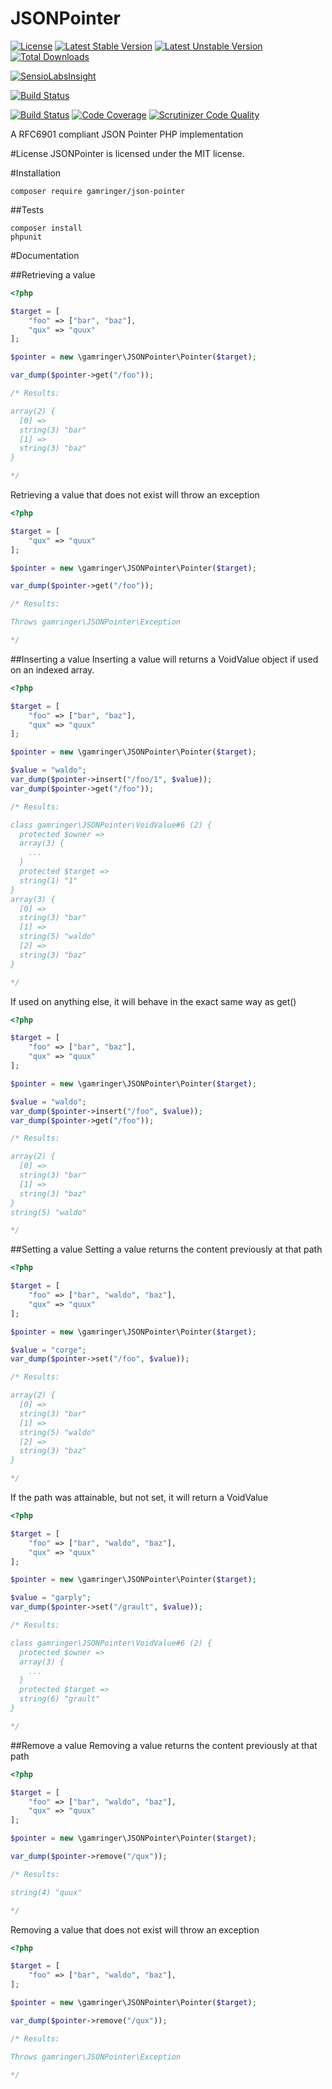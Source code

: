 JSONPointer
============

[![License](https://poser.pugx.org/gamringer/php-json-pointer/license.svg)](https://packagist.org/packages/gamringer/php-json-pointer)
[![Latest Stable Version](https://poser.pugx.org/gamringer/php-json-pointer/v/stable.svg)](https://packagist.org/packages/gamringer/php-json-pointer)
[![Latest Unstable Version](https://poser.pugx.org/gamringer/php-json-pointer/v/unstable.svg)](https://packagist.org/packages/gamringer/php-json-pointer)
[![Total Downloads](https://poser.pugx.org/gamringer/php-json-pointer/downloads.svg)](https://packagist.org/packages/gamringer/php-json-pointer)

[![SensioLabsInsight](https://insight.sensiolabs.com/projects/9f14b6ae-8100-4c43-9084-b17f57165026/mini.png)](https://insight.sensiolabs.com/projects/9f14b6ae-8100-4c43-9084-b17f57165026)

[![Build Status](https://travis-ci.org/gamringer/JSONPointer.svg?branch=master)](https://travis-ci.org/gamringer/JSONPointer)

[![Build Status](https://scrutinizer-ci.com/g/gamringer/JSONPointer/badges/build.png?b=master)](https://scrutinizer-ci.com/g/gamringer/JSONPointer/build-status/master)
[![Code Coverage](https://scrutinizer-ci.com/g/gamringer/JSONPointer/badges/coverage.png?b=master)](https://scrutinizer-ci.com/g/gamringer/JSONPointer/?branch=master)
[![Scrutinizer Code Quality](https://scrutinizer-ci.com/g/gamringer/JSONPointer/badges/quality-score.png?b=master)](https://scrutinizer-ci.com/g/gamringer/JSONPointer/?branch=master)

A RFC6901 compliant JSON Pointer PHP implementation

#License
JSONPointer is licensed under the MIT license.

#Installation

    composer require gamringer/json-pointer

##Tests

    composer install
    phpunit
    
#Documentation

##Retrieving a value
```php
<?php

$target = [
	"foo" => ["bar", "baz"],
	"qux" => "quux"
];

$pointer = new \gamringer\JSONPointer\Pointer($target);

var_dump($pointer->get("/foo"));

/* Results:

array(2) {
  [0] =>
  string(3) "bar"
  [1] =>
  string(3) "baz"
}

*/
```
Retrieving a value that does not exist will throw an exception

```php
<?php

$target = [
	"qux" => "quux"
];

$pointer = new \gamringer\JSONPointer\Pointer($target);

var_dump($pointer->get("/foo"));

/* Results:

Throws gamringer\JSONPointer\Exception

*/
```

##Inserting a value
Inserting a value will returns a VoidValue object if used on an indexed array.

```php
<?php

$target = [
	"foo" => ["bar", "baz"],
	"qux" => "quux"
];

$pointer = new \gamringer\JSONPointer\Pointer($target);

$value = "waldo";
var_dump($pointer->insert("/foo/1", $value));
var_dump($pointer->get("/foo"));

/* Results:

class gamringer\JSONPointer\VoidValue#6 (2) {
  protected $owner =>
  array(3) {
    ...
  }
  protected $target =>
  string(1) "1"
}
array(3) {
  [0] =>
  string(3) "bar"
  [1] =>
  string(5) "waldo"
  [2] =>
  string(3) "baz"
}

*/
```
If used on anything else, it will behave in the exact same way as get()

```php
<?php

$target = [
	"foo" => ["bar", "baz"],
	"qux" => "quux"
];

$pointer = new \gamringer\JSONPointer\Pointer($target);

$value = "waldo";
var_dump($pointer->insert("/foo", $value));
var_dump($pointer->get("/foo"));

/* Results:

array(2) {
  [0] =>
  string(3) "bar"
  [1] =>
  string(3) "baz"
}
string(5) "waldo"

*/
```

##Setting a value
Setting a value returns the content previously at that path

```php
<?php

$target = [
	"foo" => ["bar", "waldo", "baz"],
	"qux" => "quux"
];

$pointer = new \gamringer\JSONPointer\Pointer($target);

$value = "corge";
var_dump($pointer->set("/foo", $value));

/* Results:

array(2) {
  [0] =>
  string(3) "bar"
  [1] =>
  string(5) "waldo"
  [2] =>
  string(3) "baz"
}

*/
```

If the path was attainable, but not set, it will return a VoidValue

```php
<?php

$target = [
	"foo" => ["bar", "waldo", "baz"],
	"qux" => "quux"
];

$pointer = new \gamringer\JSONPointer\Pointer($target);

$value = "garply";
var_dump($pointer->set("/grault", $value));

/* Results:

class gamringer\JSONPointer\VoidValue#6 (2) {
  protected $owner =>
  array(3) {
    ...
  }
  protected $target =>
  string(6) "grault"
}

*/
```

##Remove a value
Removing a value returns the content previously at that path

```php
<?php

$target = [
	"foo" => ["bar", "waldo", "baz"],
	"qux" => "quux"
];

$pointer = new \gamringer\JSONPointer\Pointer($target);

var_dump($pointer->remove("/qux"));

/* Results:

string(4) "quux"

*/
```
Removing a value that does not exist will throw an exception

```php
<?php

$target = [
	"foo" => ["bar", "waldo", "baz"],
];

$pointer = new \gamringer\JSONPointer\Pointer($target);

var_dump($pointer->remove("/qux"));

/* Results:

Throws gamringer\JSONPointer\Exception

*/
```
